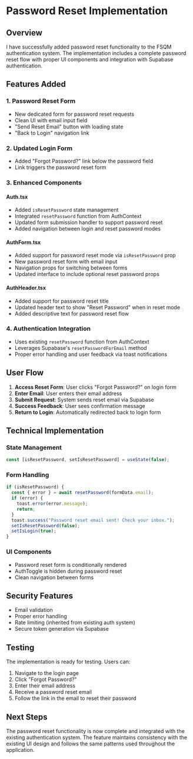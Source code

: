 # Password Reset Implementation

## Overview
I have successfully added password reset functionality to the FSQM authentication system. The implementation includes a complete password reset flow with proper UI components and integration with Supabase authentication.

## Features Added

### 1. Password Reset Form
- New dedicated form for password reset requests
- Clean UI with email input field
- "Send Reset Email" button with loading state
- "Back to Login" navigation link

### 2. Updated Login Form
- Added "Forgot Password?" link below the password field
- Link triggers the password reset form

### 3. Enhanced Components

#### Auth.tsx
- Added `isResetPassword` state management
- Integrated `resetPassword` function from AuthContext
- Updated form submission handler to support password reset
- Added navigation between login and reset password modes

#### AuthForm.tsx
- Added support for password reset mode via `isResetPassword` prop
- New password reset form with email input
- Navigation props for switching between forms
- Updated interface to include optional reset password props

#### AuthHeader.tsx
- Added support for password reset title
- Updated header text to show "Reset Password" when in reset mode
- Added descriptive text for password reset flow

### 4. Authentication Integration
- Uses existing `resetPassword` function from AuthContext
- Leverages Supabase's `resetPasswordForEmail` method
- Proper error handling and user feedback via toast notifications

## User Flow

1. **Access Reset Form**: User clicks "Forgot Password?" on login form
2. **Enter Email**: User enters their email address
3. **Submit Request**: System sends reset email via Supabase
4. **Success Feedback**: User sees confirmation message
5. **Return to Login**: Automatically redirected back to login form

## Technical Implementation

### State Management
```typescript
const [isResetPassword, setIsResetPassword] = useState(false);
```

### Form Handling
```typescript
if (isResetPassword) {
  const { error } = await resetPassword(formData.email);
  if (error) {
    toast.error(error.message);
    return;
  }
  toast.success("Password reset email sent! Check your inbox.");
  setIsResetPassword(false);
  setIsLogin(true);
}
```

### UI Components
- Password reset form is conditionally rendered
- AuthToggle is hidden during password reset
- Clean navigation between forms

## Security Features
- Email validation
- Proper error handling
- Rate limiting (inherited from existing auth system)
- Secure token generation via Supabase

## Testing
The implementation is ready for testing. Users can:
1. Navigate to the login page
2. Click "Forgot Password?"
3. Enter their email address
4. Receive a password reset email
5. Follow the link in the email to reset their password

## Next Steps
The password reset functionality is now complete and integrated with the existing authentication system. The feature maintains consistency with the existing UI design and follows the same patterns used throughout the application.
